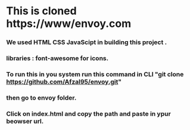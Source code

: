 # This is cloned https://www/envoy.com 
### We used HTML CSS JavaScipt in building this project .
### libraries : font-awesome for icons. 
### To run this in you system run this command in CLI "git clone https://github.com/Afzal95/envoy.git"
### then go to envoy folder.
### Click on index.html and copy the path and paste in ypur beowser url.
